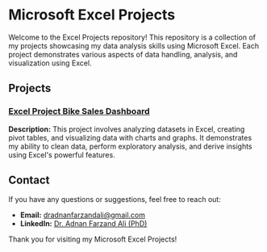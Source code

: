 # Microsoft Excel Projects

Welcome to the Excel Projects repository! This repository is a collection of my projects showcasing my data analysis skills using Microsoft Excel. Each project demonstrates various aspects of data handling, analysis, and visualization using Excel.

## Projects 

### [Excel Project Bike Sales Dashboard](https://github.com/DrAdnanFarzandAli/Excel-Project-Bike-Sales-Dashboard)
**Description:** This project involves analyzing datasets in Excel, creating pivot tables, and visualizing data with charts and graphs. It demonstrates my ability to clean data, perform exploratory analysis, and derive insights using Excel's powerful features.

## Contact

If you have any questions or suggestions, feel free to reach out:

- **Email:** [dradnanfarzandali@gmail.com](mailto:dradnanfarzandali@gmail.com)
- **LinkedIn:** [Dr. Adnan Farzand Ali (PhD)](https://www.linkedin.com/in/dradnanfarzandali)

Thank you for visiting my Microsoft Excel Projects!
